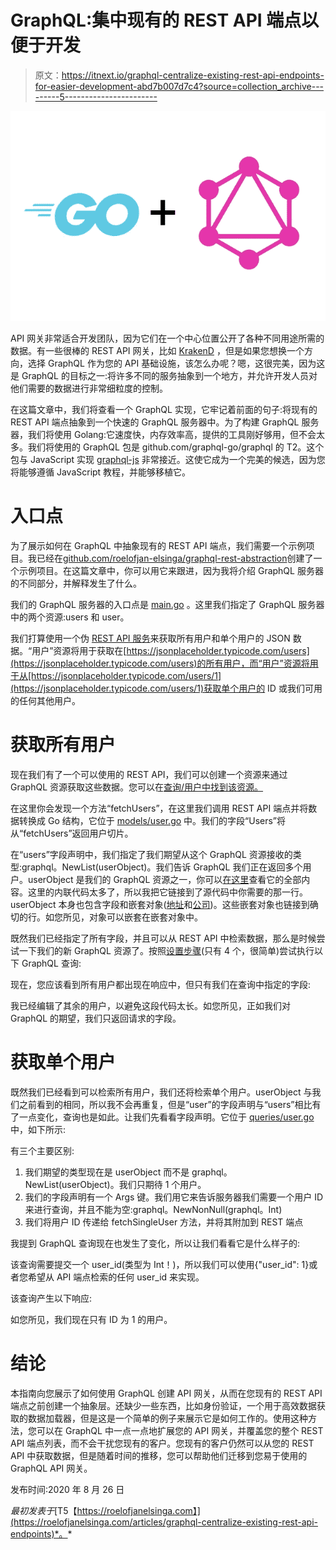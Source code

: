 # GraphQL:集中现有的 REST API 端点以便于开发

> 原文：<https://itnext.io/graphql-centralize-existing-rest-api-endpoints-for-easier-development-abd7b007d7c4?source=collection_archive---------5----------------------->

![](img/8427d69614fad1f1ab98abf15f56e835.png)

API 网关非常适合开发团队，因为它们在一个中心位置公开了各种不同用途所需的数据。有一些很棒的 REST API 网关，比如 [KrakenD](https://www.krakend.io/) ，但是如果您想换一个方向，选择 GraphQL 作为您的 API 基础设施，该怎么办呢？嗯，这很完美，因为这是 GraphQL 的目标之一:将许多不同的服务抽象到一个地方，并允许开发人员对他们需要的数据进行非常细粒度的控制。

在这篇文章中，我们将查看一个 GraphQL 实现，它牢记着前面的句子:将现有的 REST API 端点抽象到一个快速的 GraphQL 服务器中。为了构建 GraphQL 服务器，我们将使用 Golang:它速度快，内存效率高，提供的工具刚好够用，但不会太多。我们将使用的 GraphQL 包是 github.com/graphql-go/graphql 的 T2。这个包与 JavaScript 实现 [graphql-js](https://github.com/graphql/graphql-js) 非常接近。这使它成为一个完美的候选，因为您将能够遵循 JavaScript 教程，并能够移植它。

# 入口点

为了展示如何在 GraphQL 中抽象现有的 REST API 端点，我们需要一个示例项目。我已经在[github.com/roelofjan-elsinga/graphql-rest-abstraction](https://github.com/roelofjan-elsinga/graphql-rest-abstraction)创建了一个示例项目。在这篇文章中，你可以用它来跟进，因为我将介绍 GraphQL 服务器的不同部分，并解释发生了什么。

我们的 GraphQL 服务器的入口点是 [main.go](https://github.com/roelofjan-elsinga/graphql-rest-abstraction/blob/master/main.go) 。这里我们指定了 GraphQL 服务器中的两个资源:users 和 user。

我们打算使用一个伪 [REST API 服务](https://jsonplaceholder.typicode.com/)来获取所有用户和单个用户的 JSON 数据。“用户”资源将用于获取在[https://jsonplaceholder.typicode.com/users](https://jsonplaceholder.typicode.com/users)的所有用户，而“用户”资源将用于从[https://jsonplaceholder.typicode.com/users/1](https://jsonplaceholder.typicode.com/users/1)获取单个用户的 ID 或我们可用的任何其他用户。

# 获取所有用户

现在我们有了一个可以使用的 REST API，我们可以创建一个资源来通过 GraphQL 资源获取这些数据。您可以在[查询/用户中找到该资源。](https://github.com/roelofjan-elsinga/graphql-rest-abstraction/blob/master/queries/users.go)

在这里你会发现一个方法“fetchUsers”，在这里我们调用 REST API 端点并将数据转换成 Go 结构，它位于 [models/user.go](https://github.com/roelofjan-elsinga/graphql-rest-abstraction/blob/master/models/user.go) 中。我们的字段“Users”将从“fetchUsers”返回用户切片。

在“users”字段声明中，我们指定了我们期望从这个 GraphQL 资源接收的类型:graphql。NewList(userObject)。我们告诉 GraphQL 我们正在返回多个用户。userObject 是我们的 GraphQL 资源之一，你可以[在这里](https://github.com/roelofjan-elsinga/graphql-rest-abstraction/blob/master/queries/users.go#L134)查看它的全部内容。这里的内联代码太多了，所以我把它链接到了源代码中你需要的那一行。userObject 本身也包含字段和嵌套对象([地址](https://github.com/roelofjan-elsinga/graphql-rest-abstraction/blob/master/queries/users.go#L77)和[公司](https://github.com/roelofjan-elsinga/graphql-rest-abstraction/blob/master/queries/users.go#L13))。这些嵌套对象也链接到确切的行。如您所见，对象可以嵌套在嵌套对象中。

既然我们已经指定了所有字段，并且可以从 REST API 中检索数据，那么是时候尝试一下我们的新 GraphQL 资源了。按照[设置步骤](https://github.com/roelofjan-elsinga/graphql-rest-abstraction#how-to-launch-the-server-for-development)(只有 4 个，很简单)尝试执行以下 GraphQL 查询:

现在，您应该看到所有用户都出现在响应中，但只有我们在查询中指定的字段:

我已经编辑了其余的用户，以避免这段代码太长。如您所见，正如我们对 GraphQL 的期望，我们只返回请求的字段。

# 获取单个用户

既然我们已经看到可以检索所有用户，我们还将检索单个用户。userObject 与我们之前看到的相同，所以我不会再重复，但是“user”的字段声明与“users”相比有了一点变化，查询也是如此。让我们先看看字段声明。它位于 [queries/user.go](https://github.com/roelofjan-elsinga/graphql-rest-abstraction/blob/master/queries/user.go) 中，如下所示:

有三个主要区别:

1.  我们期望的类型现在是 userObject 而不是 graphql。NewList(userObject)。我们只期待 1 个用户。
2.  我们的字段声明有一个 Args 键。我们用它来告诉服务器我们需要一个用户 ID 来进行查询，并且不能为空:graphql。NewNonNull(graphql。Int)
3.  我们将用户 ID 传递给 fetchSingleUser 方法，并将其附加到 REST 端点

我提到 GraphQL 查询现在也发生了变化，所以让我们看看它是什么样子的:

该查询需要提交一个 user_id(类型为 Int！)，所以我们可以使用{"user_id": 1}或者您希望从 API 端点检索的任何 user_id 来实现。

该查询产生以下响应:

如您所见，我们现在只有 ID 为 1 的用户。

# 结论

本指南向您展示了如何使用 GraphQL 创建 API 网关，从而在您现有的 REST API 端点之前创建一个抽象层。还缺少一些东西，比如身份验证，一个用于高效数据获取的数据加载器，但是这是一个简单的例子来展示它是如何工作的。使用这种方法，您可以在 GraphQL 中一点一点地扩展您的 API 网关，并覆盖您的整个 REST API 端点列表，而不会干扰您现有的客户。您现有的客户仍然可以从您的 REST API 中获取数据，但是随着时间的推移，您可以帮助他们迁移到您易于使用的 GraphQL API 网关。

发布时间:2020 年 8 月 26 日

*最初发表于*[T5【https://roelofjanelsinga.com】](https://roelofjanelsinga.com/articles/graphql-centralize-existing-rest-api-endpoints)*。*